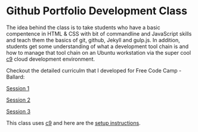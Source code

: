 # Github Portfolio Development Class


The idea behind the class is to take students who have a basic compentence in HTML & CSS with bit of commandline and JavaScript skills and teach them the basics of git, github, Jekyll and gulp.js. In addition, students get some understanding of what a development tool chain is and how to manage that tool chain on an Ubuntu workstation via the super cool [c9](https://c9.io) cloud development environment. 

Checkout the detailed curriculm that I developed for Free Code Camp - Ballard:

[Session 1](http://ric.mclaughlin.today/projects/github-pages-portfolio-session1)

[Session 2](http://ric.mclaughlin.today/projects/github-pages-portfolio-session2)

[Session 3](http://ric.mclaughlin.today/projects/github-pages-portfolio-session3)

This class uses [c9](https://c9.io) and here are the [setup instructions](http://ric.mclaughlin.today/posts/github-pages-portfolio-class-setup-with-c9).